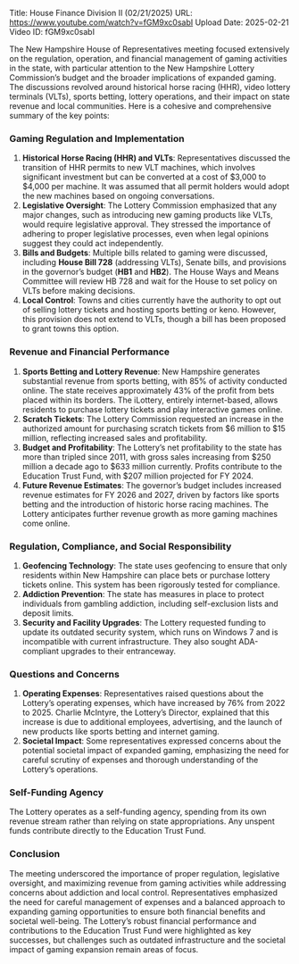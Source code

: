 Title: House Finance Division II (02/21/2025)
URL: https://www.youtube.com/watch?v=fGM9xc0sabI
Upload Date: 2025-02-21
Video ID: fGM9xc0sabI

The New Hampshire House of Representatives meeting focused extensively on the regulation, operation, and financial management of gaming activities in the state, with particular attention to the New Hampshire Lottery Commission’s budget and the broader implications of expanded gaming. The discussions revolved around historical horse racing (HHR), video lottery terminals (VLTs), sports betting, lottery operations, and their impact on state revenue and local communities. Here is a cohesive and comprehensive summary of the key points:

### **Gaming Regulation and Implementation**
1. **Historical Horse Racing (HHR) and VLTs**: Representatives discussed the transition of HHR permits to new VLT machines, which involves significant investment but can be converted at a cost of $3,000 to $4,000 per machine. It was assumed that all permit holders would adopt the new machines based on ongoing conversations.
2. **Legislative Oversight**: The Lottery Commission emphasized that any major changes, such as introducing new gaming products like VLTs, would require legislative approval. They stressed the importance of adhering to proper legislative processes, even when legal opinions suggest they could act independently.
3. **Bills and Budgets**: Multiple bills related to gaming were discussed, including **House Bill 728** (addressing VLTs), Senate bills, and provisions in the governor’s budget (**HB1** and **HB2**). The House Ways and Means Committee will review HB 728 and wait for the House to set policy on VLTs before making decisions.
4. **Local Control**: Towns and cities currently have the authority to opt out of selling lottery tickets and hosting sports betting or keno. However, this provision does not extend to VLTs, though a bill has been proposed to grant towns this option.

### **Revenue and Financial Performance**
1. **Sports Betting and Lottery Revenue**: New Hampshire generates substantial revenue from sports betting, with 85% of activity conducted online. The state receives approximately 43% of the profit from bets placed within its borders. The iLottery, entirely internet-based, allows residents to purchase lottery tickets and play interactive games online.
2. **Scratch Tickets**: The Lottery Commission requested an increase in the authorized amount for purchasing scratch tickets from $6 million to $15 million, reflecting increased sales and profitability.
3. **Budget and Profitability**: The Lottery’s net profitability to the state has more than tripled since 2011, with gross sales increasing from $250 million a decade ago to $633 million currently. Profits contribute to the Education Trust Fund, with $207 million projected for FY 2024.
4. **Future Revenue Estimates**: The governor’s budget includes increased revenue estimates for FY 2026 and 2027, driven by factors like sports betting and the introduction of historic horse racing machines. The Lottery anticipates further revenue growth as more gaming machines come online.

### **Regulation, Compliance, and Social Responsibility**
1. **Geofencing Technology**: The state uses geofencing to ensure that only residents within New Hampshire can place bets or purchase lottery tickets online. This system has been rigorously tested for compliance.
2. **Addiction Prevention**: The state has measures in place to protect individuals from gambling addiction, including self-exclusion lists and deposit limits.
3. **Security and Facility Upgrades**: The Lottery requested funding to update its outdated security system, which runs on Windows 7 and is incompatible with current infrastructure. They also sought ADA-compliant upgrades to their entranceway.

### **Questions and Concerns**
1. **Operating Expenses**: Representatives raised questions about the Lottery’s operating expenses, which have increased by 76% from 2022 to 2025. Charlie McIntyre, the Lottery’s Director, explained that this increase is due to additional employees, advertising, and the launch of new products like sports betting and internet gaming.
2. **Societal Impact**: Some representatives expressed concerns about the potential societal impact of expanded gaming, emphasizing the need for careful scrutiny of expenses and thorough understanding of the Lottery’s operations.

### **Self-Funding Agency**
The Lottery operates as a self-funding agency, spending from its own revenue stream rather than relying on state appropriations. Any unspent funds contribute directly to the Education Trust Fund.

### **Conclusion**
The meeting underscored the importance of proper regulation, legislative oversight, and maximizing revenue from gaming activities while addressing concerns about addiction and local control. Representatives emphasized the need for careful management of expenses and a balanced approach to expanding gaming opportunities to ensure both financial benefits and societal well-being. The Lottery’s robust financial performance and contributions to the Education Trust Fund were highlighted as key successes, but challenges such as outdated infrastructure and the societal impact of gaming expansion remain areas of focus.